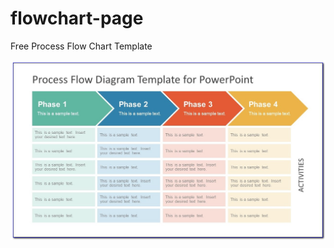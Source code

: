 # flowchart-page
Free Process Flow Chart Template

![flowchart](https://github.com/mahmoudshahin1111/flowchart-page/blob/main/free-process-flow-chart-template-xls.jpg?raw=true)
